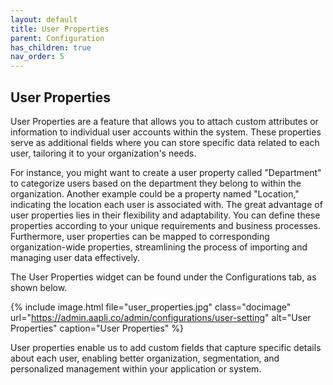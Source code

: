 ```yaml
---
layout: default
title: User Properties
parent: Configuration
has_children: true
nav_order: 5
---
```


## User Properties

User Properties are a feature that allows you to attach custom attributes or information to individual user accounts within the system. These properties serve as additional fields where you can store specific data related to each user, tailoring it to your organization's needs.

For instance, you might want to create a user property called "Department" to categorize users based on the department they belong to within the organization. Another example could be a property named "Location," indicating the location each user is associated with.
The great advantage of user properties lies in their flexibility and adaptability. You can define these properties according to your unique requirements and business processes. Furthermore, user properties can be mapped to corresponding organization-wide properties, streamlining the process of importing and managing user data effectively.

The User Properties widget can be found under the Configurations tab, as shown below.

{% include image.html file="user_properties.jpg" class="docimage" url="https://admin.aapli.co/admin/configurations/user-setting" alt="User Properties" caption="User Properties" %}

User properties enable us to add custom fields that capture specific details about each user, enabling better organization, segmentation, and personalized management within your application or system.


